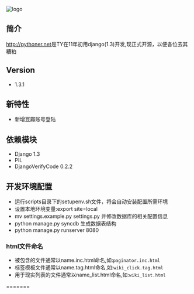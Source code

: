 ![logo](http://pythoner.net/static/images/logo.png)

简介
---
<http://pythoner.net>是TY在11年初用django(1.3)开发,现正式开源，以便各位去其糟粕

Version
-------
+ 1.3.1

新特性
-----
+ 新增豆瓣账号登陆

依赖模块
-------
+ Django 1.3
+ PIL
+ DjangoVerifyCode  0.2.2

开发环境配置
------------
+ 运行scripts目录下的setupenv.sh文件，将会自动安装配置所需环境
+ 设置本地环境变量:export site=local
+ mv settings.example.py settings.py 并修改数据库的相关配置信息
+ python manage.py syncdb 生成数据表结构
+ python manage.py runserver 8080

### html文件命名
+ 被包含的文件通常以name.inc.html命名,如:``` paginator.inc.html ```
+ 标签模板文件通常以name.tag.html命名,如:``` wiki_click.tag.html ```
+ 用于现实列表的文件通常以name_list.html命名,如:``` wiki_list.html ```

=======

